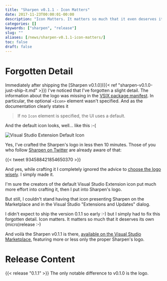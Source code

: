 ```yaml
---
title: "Sharpen v0.1.1 - Icon Matters"
date: 2017-11-23T00:00:01-00:00
description: "Icon Matters. It matters so much that it even deserves its own (micro)release ;-)"
categories: []
keywords: ["sharpen", "release"]
slug: ""
aliases: [/news/sharpen-v0.1.1-icon-matters/]
toc: false
draft: false
---
```

# Forgotten Detail
Immediately after shipping the [Sharpen v0.1.0]({{< ref "sharpen-v0.1.0-just-ship-it.md" >}}) I've noticed that I've forgotten a slight detail. The information about the logo was missing in the [VSIX package manifest](https://docs.microsoft.com/de-de/visualstudio/extensibility/vsix-extension-schema-2-0-reference). In particular, the optional `<Icon>` element wasn't specified. And as the documentation clearly states it

> If no `Icon` element is specified, the UI uses a default.

And the default icon looks, well... like this :-(

![Visual Studio Extension Default Icon](/images/blog/sharpen-v0.1.1-icon-matters/visual-studio-extension-default-icon.png)

Yes, I've crafted the Sharpen's logo in less then 10 minutes. Those of you who follow [Sharpen on Twitter](https://twitter.com/sharpenrocks) are already aware of that:

{{< tweet 934588421854650370 >}}

And yes, while crafting it I completely ignored the advice to [choose the logo wisely](https://www.inc.com/issie-lapowsky/why-company-logo-matters.html). I simply made it.

I'm sure the creators of the default Visual Studio Extension icon put much more effort into crafting it, then I put into Sharpen's logo.

But still, I couldn't stand having that icon presenting Sharpen on the Marketplace and in the Visual Studio "Extensions and Updates" dialog.

I didn't expect to ship the version 0.1.1 so early :-) but I simply had to fix this forgotten detail. Icon matters. It matters so much that it deserves its own (micro)release :-)

And voilà the Sharpen v0.1.1 is there, [available on the Visual Studio Marketplace](https://marketplace.visualstudio.com/items?itemName=ironcev.sharpen), featuring more or less only the proper Sharpen's logo.

# Release Content
{{< release "0.1.1" >}} The only notable difference to v0.1.0 is the logo.